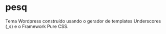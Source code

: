 # pesq
Tema Wordpress construído usando o gerador de templates Underscores (_s) e o Framework Pure CSS.
